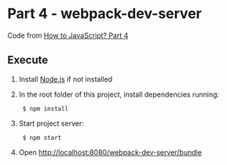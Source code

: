 # Part 4 - webpack-dev-server

Code from [How to JavaScript? Part 4](https://medium.com/@jun.hanamaki/how-to-javascript-or-yet-another-javascript-guide-part-4-webpack-dev-server-fc01143e7d5a#.dixynku39)

## Execute

1. Install [Node.js](https://nodejs.org/) if not installed

2. In the root folder of this project, install dependencies running:

        $ npm install

3. Start project server:

        $ npm start

4. Open [http://localhost:8080/webpack-dev-server/bundle](http://localhost:8080/webpack-dev-server/bundle)